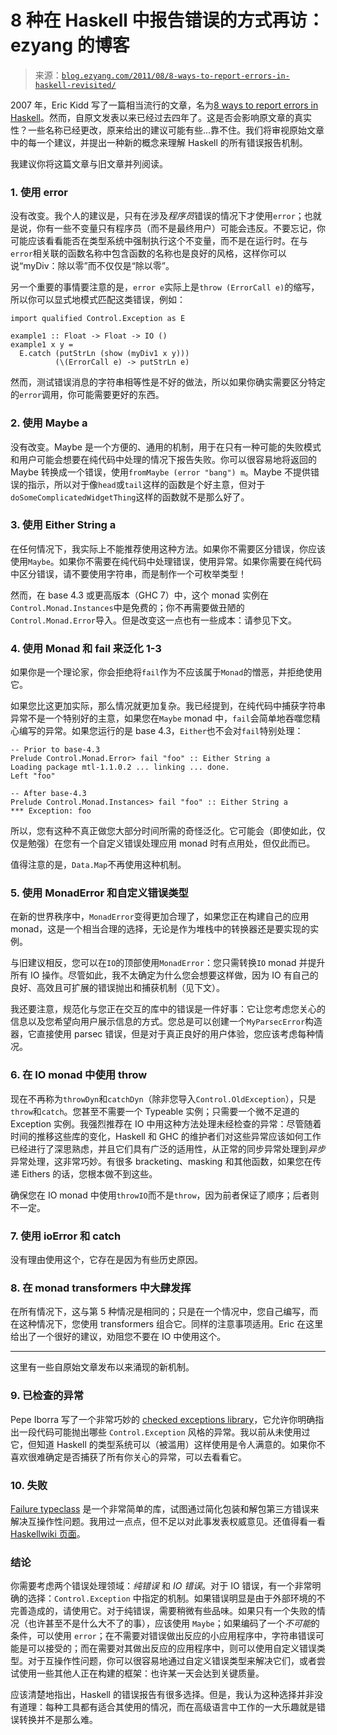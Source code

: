 <!--yml

category: 未分类

date: 2024-07-01 18:17:41

-->

# 8 种在 Haskell 中报告错误的方式再访：ezyang 的博客

> 来源：[`blog.ezyang.com/2011/08/8-ways-to-report-errors-in-haskell-revisited/`](http://blog.ezyang.com/2011/08/8-ways-to-report-errors-in-haskell-revisited/)

2007 年，Eric Kidd 写了一篇相当流行的文章，名为[8 ways to report errors in Haskell](http://www.randomhacks.net/articles/2007/03/10/haskell-8-ways-to-report-errors/)。然而，自原文发表以来已经过去四年了。这是否会影响原文章的真实性？一些名称已经更改，原来给出的建议可能有些...靠不住。我们将审视原始文章中的每一个建议，并提出一种新的概念来理解 Haskell 的所有错误报告机制。

我建议你将这篇文章与旧文章并列阅读。

### 1\. 使用 error

没有改变。我个人的建议是，只有在涉及*程序员*错误的情况下才使用`error`；也就是说，你有一些不变量只有程序员（而不是最终用户）可能会违反。不要忘记，你可能应该看看能否在类型系统中强制执行这个不变量，而不是在运行时。在与`error`相关联的函数名称中包含函数的名称也是良好的风格，这样你可以说“myDiv：除以零”而不仅仅是“除以零”。

另一个重要的事情要注意的是，`error e`实际上是`throw (ErrorCall e)`的缩写，所以你可以显式地模式匹配这类错误，例如：

```
import qualified Control.Exception as E

example1 :: Float -> Float -> IO ()
example1 x y =
  E.catch (putStrLn (show (myDiv1 x y)))
          (\(ErrorCall e) -> putStrLn e)

```

然而，测试错误消息的字符串相等性是不好的做法，所以如果你确实需要区分特定的`error`调用，你可能需要更好的东西。

### 2\. 使用 Maybe a

没有改变。Maybe 是一个方便的、通用的机制，用于在只有一种可能的失败模式和用户可能会想要在纯代码中处理的情况下报告失败。你可以很容易地将返回的 Maybe 转换成一个错误，使用`fromMaybe (error "bang") m`。Maybe 不提供错误的指示，所以对于像`head`或`tail`这样的函数是个好主意，但对于`doSomeComplicatedWidgetThing`这样的函数就不是那么好了。

### 3\. 使用 Either String a

在任何情况下，我实际上不能推荐使用这种方法。如果你不需要区分错误，你应该使用`Maybe`。如果你不需要在纯代码中处理错误，使用异常。如果你需要在纯代码中区分错误，请不要使用字符串，而是制作一个可枚举类型！

然而，在 base 4.3 或更高版本（GHC 7）中，这个 monad 实例在`Control.Monad.Instances`中是免费的；你不再需要做丑陋的`Control.Monad.Error`导入。但是改变这一点也有一些成本：请参见下文。

### 4\. 使用 Monad 和 fail 来泛化 1-3

如果你是一个理论家，你会拒绝将`fail`作为不应该属于`Monad`的憎恶，并拒绝使用它。

如果您比这更加实际，那么情况就更加复杂。我已经提到，在纯代码中捕获字符串异常不是一个特别好的主意，如果您在`Maybe` monad 中，`fail`会简单地吞噬您精心编写的异常。如果您运行的是 base 4.3，`Either`也不会对`fail`特别处理：

```
-- Prior to base-4.3
Prelude Control.Monad.Error> fail "foo" :: Either String a
Loading package mtl-1.1.0.2 ... linking ... done.
Left "foo"

-- After base-4.3
Prelude Control.Monad.Instances> fail "foo" :: Either String a
*** Exception: foo

```

所以，您有这种不真正做您大部分时间所需的奇怪泛化。它可能会（即使如此，仅仅是勉强）在您有一个自定义错误处理应用 monad 时有点用处，但仅此而已。

值得注意的是，`Data.Map`不再使用这种机制。

### 5\. 使用 MonadError 和自定义错误类型

在新的世界秩序中，`MonadError`变得更加合理了，如果您正在构建自己的应用 monad，这是一个相当合理的选择，无论是作为堆栈中的转换器还是要实现的实例。

与旧建议相反，您可以在`IO`的顶部使用`MonadError`：您只需转换`IO` monad 并提升所有 IO 操作。尽管如此，我不太确定为什么您会想要这样做，因为 IO 有自己的良好、高效且可扩展的错误抛出和捕获机制（见下文）。

我还要注意，规范化与您正在交互的库中的错误是一件好事：它让您考虑您关心的信息以及您希望向用户展示信息的方式。您总是可以创建一个`MyParsecError`构造器，它直接使用 parsec 错误，但是对于真正良好的用户体验，您应该考虑每种情况。

### 6\. 在 IO monad 中使用 throw

现在不再称为`throwDyn`和`catchDyn`（除非您导入`Control.OldException`），只是`throw`和`catch`。您甚至不需要一个 Typeable 实例；只需要一个微不足道的 Exception 实例。我强烈推荐在 IO 中用这种方法处理未经检查的异常：尽管随着时间的推移这些库的变化，Haskell 和 GHC 的维护者们对这些异常应该如何工作已经进行了深思熟虑，并且它们具有广泛的适用性，从正常的同步异常处理到*异步*异常处理，这非常巧妙。有很多 bracketing、masking 和其他函数，如果您在传递 Eithers 的话，您根本做不到这些。

确保您在 IO monad 中使用`throwIO`而不是`throw`，因为前者保证了顺序；后者则不一定。

### 7\. 使用 ioError 和 catch

没有理由使用这个，它存在是因为有些历史原因。

### 8\. 在 monad transformers 中大肆发挥

在所有情况下，这与第 5 种情况是相同的；只是在一个情况中，您自己编写，而在这种情况下，您使用 transformers 组合它。同样的注意事项适用。Eric 在这里给出了一个很好的建议，劝阻您不要在 IO 中使用这个。

* * *

这里有一些自原始文章发布以来涌现的新机制。

### 9\. 已检查的异常

Pepe Iborra 写了一个非常巧妙的 [checked exceptions library](http://hackage.haskell.org/package/control-monad-exception)，它允许你明确指出一段代码可能抛出哪些 `Control.Exception` 风格的异常。我以前从未使用过它，但知道 Haskell 的类型系统可以（被滥用）这样使用是令人满意的。如果你不喜欢很难确定是否捕获了所有你关心的异常，可以去看看它。

### 10\. 失败

[Failure typeclass](http://hackage.haskell.org/packages/archive/failure/0.1.0.1/doc/html/Control-Failure.html) 是一个非常简单的库，试图通过简化包装和解包第三方错误来解决互操作性问题。我用过一点点，但不足以对此事发表权威意见。还值得看一看 [Haskellwiki 页面](http://www.haskell.org/haskellwiki/Failure)。

### 结论

你需要考虑两个错误处理领域：*纯错误* 和 *IO 错误*。对于 IO 错误，有一个非常明确的选择：`Control.Exception` 中指定的机制。如果错误明显是由于外部环境的不完善造成的，请使用它。对于纯错误，需要稍微有些品味。如果只有一个失败的情况（也许甚至不是什么大不了的事），应该使用 `Maybe`；如果编码了一个*不可能*的条件，可以使用 `error`；在不需要对错误做出反应的小应用程序中，字符串错误可能是可以接受的；而在需要对其做出反应的应用程序中，则可以使用自定义错误类型。对于互操作性问题，你可以很容易地通过自定义错误类型来解决它们，或者尝试使用一些其他人正在构建的框架：也许某一天会达到关键质量。

应该清楚地指出，Haskell 的错误报告有很多选择。但是，我认为这种选择并非没有道理：每种工具都有适合其使用的情况，而在高级语言中工作的一大乐趣就是错误转换并不是那么难。
